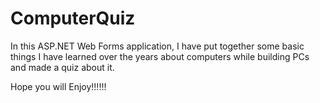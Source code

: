 # ComputerQuiz
In this ASP.NET Web Forms application, I have put together some basic things I have learned over the years about computers 
while building PCs and made a quiz about it.

Hope you will Enjoy!!!!!!
